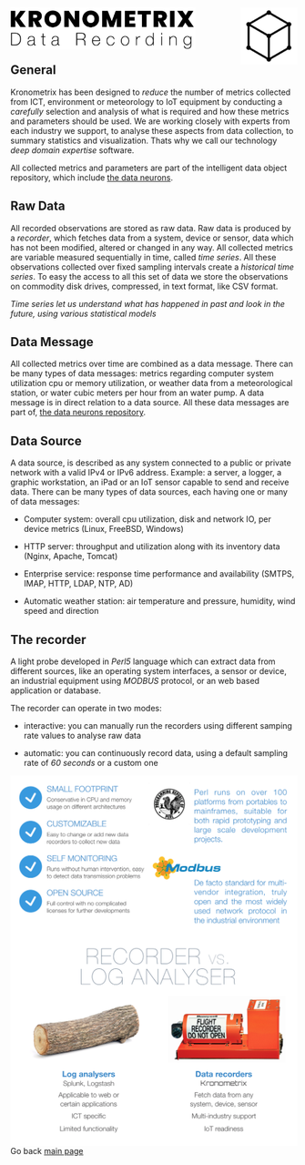 <img src="/docs/img/KDR-Text.png" align="left" height="74" width="325" />
<img src="/docs/img/KDR.png" align="right" height="100" width="100" />
<br/><br/>
<br/><br/>

## General

Kronometrix has been designed to _reduce_ the number of metrics collected from ICT, environment or meteorology to
IoT equipment by conducting a _carefully_ selection and analysis of what is required and how these metrics and parameters should be used. We are working closely with experts from each industry we support, to analyse these aspects from data collection, to summary statistics and visualization. Thats why we call our technology _deep domain expertise_ software.

All collected metrics and parameters are part of the intelligent data object repository, which include [the data neurons](https://gitlab.com/kronometrix/dataneurons).


## Raw Data
All recorded observations are stored as raw data. Raw data is produced by a _recorder_, which fetches data from a 
system, device or sensor, data which has not been modified, altered or changed in any way. All collected metrics 
are variable measured sequentially in time, called _time series_. All these observations collected over fixed sampling 
intervals create a _historical time series_. To easy the access to all this set of data we store the observations 
on commodity disk drives, compressed, in text format, like CSV format.

_Time series let us understand what has happened in past and look in the future, using various statistical models_


## Data Message
All collected metrics over time are combined as a data message. There can be many types of 
data messages: metrics regarding computer system utilization cpu or memory utilization, or weather data 
from a meteorological station, or water cubic meters per hour from an water pump. A data message is in 
direct relation to a data source. All these data messages are part of, [the data neurons repository](https://gitlab.com/kronometrix/dataneurons).


## Data Source
A data source, is described as any system connected to a public or private network with a valid IPv4 or IPv6 address. 
Example: a server, a logger, a graphic workstation, an iPad or an IoT sensor capable to send and receive data. 
There can be many types of data sources, each having one or many of data messages:

 * Computer system: overall cpu utilization, disk and network IO, per device metrics (Linux, FreeBSD, Windows)
 
 * HTTP server: throughput and utilization along with its inventory data (Nginx, Apache, Tomcat)
 
 * Enterprise service: response time performance and availability (SMTPS, IMAP, HTTP, LDAP, NTP, AD)
 
 * Automatic weather station: air temperature and pressure, humidity, wind speed and direction 


## The recorder
A light probe developed in _Perl5_ language which can extract data from different sources, like an operating system interfaces, 
a sensor or device, an industrial equipment using _MODBUS_ protocol, or an web based application or database.

The recorder can operate in two modes:

  * interactive: you can manually run the recorders using different samping rate values to analyse raw data
  
  * automatic: you can continuously record data, using a default sampling rate of _60 seconds_ or a custom one 

<img src="/docs/img/recorderplus.png" align="right" /> 
<img src="/docs/img/recorder.png" align="right" /> 


Go back [main page](https://gitlab.com/kronometrix/recording/)
